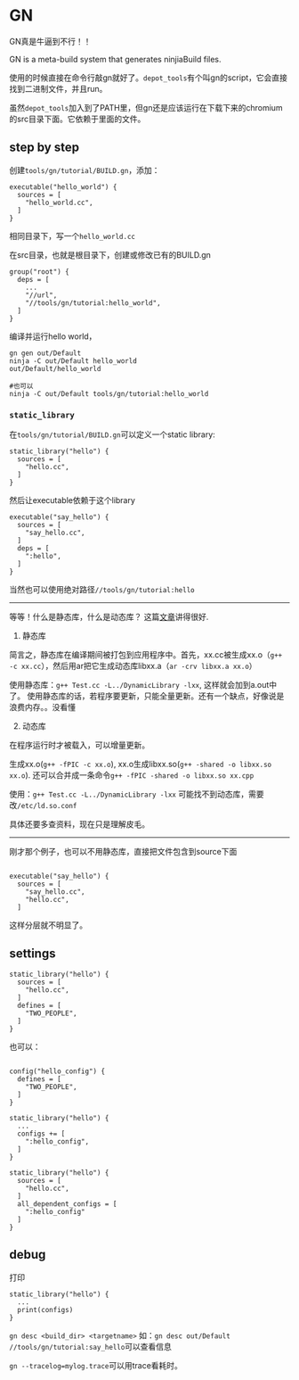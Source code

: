 # GN

GN真是牛逼到不行！！

GN is a meta-build system that generates ninjiaBuild files.

使用的时候直接在命令行敲gn就好了。`depot_tools`有个叫gn的script，它会直接找到二进制文件，并且run。

虽然`depot_tools`加入到了PATH里，但gn还是应该运行在下载下来的chromium的src目录下面。它依赖于里面的文件。

## step by step

创建`tools/gn/tutorial/BUILD.gn`，添加：

```
executable("hello_world") {
  sources = [
    "hello_world.cc",
  ]
}
```

相同目录下，写一个`hello_world.cc`

在src目录，也就是根目录下，创建或修改已有的BUILD.gn

```
group("root") {
  deps = [
    ...
    "//url",
    "//tools/gn/tutorial:hello_world",
  ]
}
```

编译并运行hello world，

```
gn gen out/Default
ninja -C out/Default hello_world
out/Default/hello_world

#也可以
ninja -C out/Default tools/gn/tutorial:hello_world
```

### `static_library`

在`tools/gn/tutorial/BUILD.gn`可以定义一个static library:

```
static_library("hello") {
  sources = [
    "hello.cc",
  ]
}
```

然后让executable依赖于这个library

```
executable("say_hello") {
  sources = [
    "say_hello.cc",
  ]
  deps = [
    ":hello",
  ]
}
```

当然也可以使用绝对路径`//tools/gn/tutorial:hello`

--------

等等！什么是静态库，什么是动态库？
这篇[文章](https://www.cnblogs.com/skynet/p/3372855.html)讲得很好.

1. 静态库

简言之，静态库在编译期间被打包到应用程序中。首先，xx.cc被生成xx.o（`g++ -c xx.cc`），然后用ar把它生成动态库libxx.a（`ar -crv libxx.a xx.o`）

使用静态库：`g++ Test.cc -L../DynamicLibrary -lxx`, 这样就会加到a.out中了。
使用静态库的话，若程序要更新，只能全量更新。还有一个缺点，好像说是浪费内存。。没看懂

2. 动态库

在程序运行时才被载入，可以增量更新。

生成xx.o(`g++ -fPIC -c xx.o`),  xx.o生成libxx.so(`g++ -shared -o libxx.so xx.o`). 还可以合并成一条命令`g++ -fPIC -shared -o libxx.so xx.cpp`

使用：`g++ Test.cc -L../DynamicLibrary -lxx` 可能找不到动态库，需要改`/etc/ld.so.conf`

具体还要多查资料，现在只是理解皮毛。

--------

刚才那个例子，也可以不用静态库，直接把文件包含到source下面

```

executable("say_hello") {
  sources = [
    "say_hello.cc",
    "hello.cc",
  ]

```

这样分层就不明显了。


## settings

```
static_library("hello") {
  sources = [
    "hello.cc",
  ]
  defines = [
    "TWO_PEOPLE",
  ]
}
```

也可以：

```

config("hello_config") {
  defines = [
    "TWO_PEOPLE",
  ]
}

static_library("hello") {
  ...
  configs += [
    ":hello_config",
  ]
}

```

```
static_library("hello") {
  sources = [
    "hello.cc",
  ]
  all_dependent_configs = [
    ":hello_config"
  ]
}

```


## debug

打印

```
static_library("hello") {
  ...
  print(configs)
}

```


`gn desc <build_dir> <targetname>` 如：`gn desc out/Default //tools/gn/tutorial:say_hello`可以查看信息

`gn --tracelog=mylog.trace`可以用trace看耗时。
